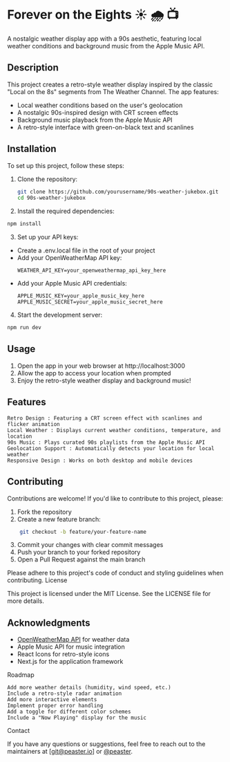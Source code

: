 # Forever on the Eights :sunny: :cloud_with_rain: :tv:
A nostalgic weather display app with a 90s aesthetic, featuring local weather conditions and background music from the Apple Music API.

## Description

This project creates a retro-style weather display inspired by the classic "Local on the 8s" segments from The Weather Channel. The app features:

- Local weather conditions based on the user's geolocation
- A nostalgic 90s-inspired design with CRT screen effects
- Background music playback from the Apple Music API
- A retro-style interface with green-on-black text and scanlines

## Installation

To set up this project, follow these steps:

1. Clone the repository:
   ```bash
   git clone https://github.com/yourusername/90s-weather-jukebox.git
   cd 90s-weather-jukebox
   ```
2. Install the required dependencies: 
```bash
npm install
```
 

3. Set up your API keys: 
- Create a .env.local file in the root of your project
- Add your OpenWeatherMap API key:
  ```
  WEATHER_API_KEY=your_openweathermap_api_key_here
  ```
- Add your Apple Music API credentials:
  ```
  APPLE_MUSIC_KEY=your_apple_music_key_here
  APPLE_MUSIC_SECRET=your_apple_music_secret_here
  ```   
     
     

4. Start the development server: 
```bash
npm run dev
```     
     
## Usage 

1. Open the app in your web browser at http://localhost:3000
2. Allow the app to access your location when prompted
3. Enjoy the retro-style weather display and background music!
     

## Features 

    Retro Design : Featuring a CRT screen effect with scanlines and flicker animation
    Local Weather : Displays current weather conditions, temperature, and location
    90s Music : Plays curated 90s playlists from the Apple Music API
    Geolocation Support : Automatically detects your location for local weather
    Responsive Design : Works on both desktop and mobile devices
     

## Contributing 

Contributions are welcome! If you'd like to contribute to this project, please: 

1. Fork the repository
2. Create a new feature branch:
```bash
    git checkout -b feature/your-feature-name
```
3. Commit your changes with clear commit messages
4. Push your branch to your forked repository
5. Open a Pull Request against the main branch
     

Please adhere to this project's code of conduct and styling guidelines when contributing. 
License 

This project is licensed under the MIT License. See the LICENSE  file for more details. 
## Acknowledgments 

- [OpenWeatherMap API](https://openweathermap.org/api)  for weather data
- Apple Music API  for music integration
- React Icons  for retro-style icons
- Next.js  for the application framework
     

Roadmap 

    Add more weather details (humidity, wind speed, etc.)
    Include a retro-style radar animation
    Add more interactive elements
    Implement proper error handling
    Add a toggle for different color schemes
    Include a "Now Playing" display for the music
     

Contact 

If you have any questions or suggestions, feel free to reach out to the maintainers at [git@peaster.io] or [@peaster](https://github.com/peaster). 
